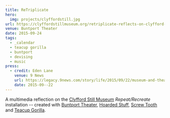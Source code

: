 ```yaml
---
title: ReTriplicate
hero:
  img: projects/clyffordstill.jpg
url: https://clyffordstillmuseum.org/retriplicate-reflects-on-clyfford-stills-replicates-and-the-artistic-process/
venue: Buntport Theater
date: 2015-09-24
tags:
  - _calendar
  - teacup gorilla
  - buntport
  - devising
  - music
press:
  - credit: Eden Lane
    venue: 9 News
    url: https://legacy.9news.com/story/life/2015/09/22/museum-and-theater-team-up-for-unique-collaboration/72653748/
    date: 2015-09--22
---
```


A multimedia reflection on the
[Clyfford Still Museum][museum]
*Repeat/Recreate* installation --
created with [Buntport Theater][bt],
[Hoarded Stuff][hs], [Screw Tooth][st]
and [Teacup Gorilla][tg].

[museum]: https://clyffordstillmuseum.org/
[bt]: https://buntport.com
[tg]: https://teacupgorilla.com
[hs]: https://lauraannsamuelson.com/LAURA_ANN_SAMUELSON/about.html
[st]: https://screwtooth.com
